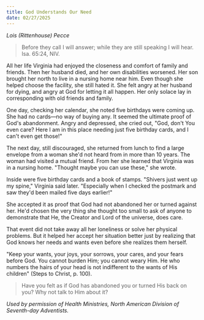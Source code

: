```yaml
---
title: God Understands Our Need
date: 02/27/2025
---
```


_Lois (Rittenhouse) Pecce_

> <p></p>
> Before they call I will answer; while they are still speaking I will hear. Isa. 65:24, NIV.

All her life Virginia had enjoyed the closeness and comfort of family and friends. Then her husband died, and her own disabilities worsened. Her son brought her north to live in a nursing home near him. Even though she helped choose the facility, she still hated it. She felt angry at her husband for dying, and angry at God for letting it all happen. Her only solace lay in corresponding with old friends and family.

One day, checking her calendar, she noted five birthdays were coming up. She had no cards—no way of buying any. It seemed the ultimate proof of God's abandonment. Angry and depressed, she cried out, "God, don't You even care? Here I am in this place needing just five birthday cards, and I can't even get those!"

The next day, still discouraged, she returned from lunch to find a large envelope from a woman she'd not heard from in more than 10 years. The woman had visited a mutual friend. From her she learned that Virginia was in a nursing home. "Thought maybe you can use these," she wrote.

Inside were five birthday cards and a book of stamps. "Shivers just went up my spine," Virginia said later. "Especially when I checked the postmark and saw they'd been mailed five days earlier!"

She accepted it as proof that God had not abandoned her or turned against her. He'd chosen the very thing she thought too small to ask of anyone to demonstrate that He, the Creator and Lord of the universe, does care.

That event did not take away all her loneliness or solve her physical problems. But it helped her accept her situation better just by realizing that God knows her needs and wants even before she realizes them herself.

"Keep your wants, your joys, your sorrows, your cares, and your fears before God. You cannot burden Him; you cannot weary Him. He who numbers the hairs of your head is not indifferent to the wants of His children" (Steps to Christ, p. 100).

> <callout></callout>
> Have you felt as if God has abandoned you or turned His back on you? Why not talk to Him about it?

_Used by permission of Health Ministries, North American Division of Seventh-day Adventists._
